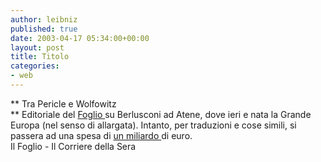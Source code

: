 ```yaml
---
author: leibniz
published: true
date: 2003-04-17 05:34:00+00:00
layout: post
title: Titolo
categories:
- web
---
```


 **   Tra Pericle e Wolfowitz   
** Editoriale del  [   Foglio ](http://www.ilfoglio.it/)su Berlusconi ad Atene, dove ieri e nata la Grande Europa (nel senso di allargata). Intanto, per traduzioni e cose simili, si passera ad una spesa di  [ un miliardo ](http://www.corriere.it/edicola/index.jsp?path=POLITICA&doc=LINGUE) di euro.   
Il Foglio - Il Corriere della Sera
